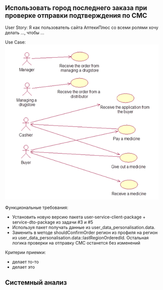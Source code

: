 ## Использовать город последнего заказа при проверке отправки подтверждения по СМС  <a name="us"></a>

User Story: Я как пользователь сайта АптекиПлюс со всеми ролями хочу делать ..., чтобы ...

Use Case:
![img.png](useCase.png)

Функциональные требования:

- Установить новую версию пакета user-service-client-package + service-dto-package из задачи #3 и #5
- Используя пакет получать данные из user_data_personalisation.data.
- Заменить в методе shouldConfirmOrder регион из профиля на регион из user_data_personalisation.data::lastRegionOrderedId. Остальная логика проверки на отправку СМС останется без изменений

Критерии приемки: 

- делает то-то 
- делает это

## Системный анализ

